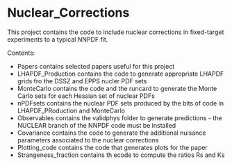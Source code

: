 # Nuclear_Corrections

This project contains the code to include nuclear corrections in fixed-target
experiments to a typical NNPDF fit.

Contents:
- Papers
  contains selected papers useful for this project
- LHAPDF_Production
  contains the code to generate appropriate LHAPDF grids fro the DSSZ and EPPS 
  nucler PDF sets
- MonteCarlo
  contains the code and the runcard to generate the Monte Carlo sets for each
  Hessian set of nuclear PDFs
- nPDFsets
  contains the nuclear PDF sets produced by the bits of code in 
  LHAPDF_PRoduction and MonteCarlo
- Observables
  contains the validphys folder to generate predictions - the NUCLEAR branch
  of the NNPDF code must be installed
- Covariance
  contains the code to generate the additional nuisance parameters associated 
  to the nuclear corrections
- Plotting_code
  contains the code that generates plots for the paper
- Strangeness_fraction
  contains th ecode to compute the ratios Rs and Ks 

